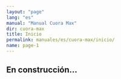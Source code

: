 ```yaml
---
layout: "page"
lang: "es"
manual: "Manual Cuora Max"
dir: cuora-max
title: Inicio
permalink: manuales/es/cuora-max/inicio/
name: page-1
---
```


## En construcción...